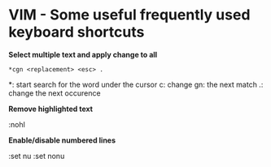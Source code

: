 # VIM - Some useful frequently used keyboard shortcuts

**Select multiple text and apply change to all**

```
*cgn <replacement> <esc> .
```

*: start search for the word under the cursor
c: change
gn: the next match
.: change the next occurence

**Remove highlighted text**

:nohl

**Enable/disable numbered lines**

:set nu
:set nonu
